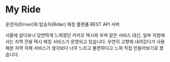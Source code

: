 # My Ride

운전자(Driver)와 탑승자(Rider) 매칭 플랫폼 REST API 서버

서울에 살다보니 당연하게 느껴졌던 카카오 택시와 우버 같은 서비스 대신, 일부 지방에서는 지역 전용 택시 매칭 서비스가 운영되고 있습니다. 우연히 고향에 내려갔다가 사용해본 지역 자체 서비스가 생각보다 너무 느리고 불편하다고 느껴 직접 만들어보기로 했습니다.
